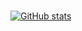 ### 

[![GitHub stats](https://github-readme-stats.vercel.app/api?username=chaeya&show=reviews,discussions_started,discussions_answered,prs_merged,prs_merged_percentage&show_icons=true&theme=radical)](https://github.com/chaeya)



<!--
**chaeya/chaeya** is a ✨ _special_ ✨ repository because its `README.md` (this file) appears on your GitHub profile.

Here are some ideas to get you started:

- 🔭 I’m currently working on ...
- 🌱 I’m currently learning ...
- 👯 I’m looking to collaborate on ...
- 🤔 I’m looking for help with ...
- 💬 Ask me about ...
- 📫 How to reach me: ...
- 😄 Pronouns: ...
- ⚡ Fun fact: ...

[![Top Langs](https://github-readme-stats.vercel.app/api/top-langs/?username=chaeya&layout=compact&langs_count=10)](https://github.com/chaeya)
-->

